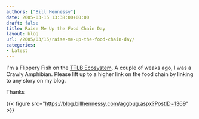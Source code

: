 ```yaml
---
authors: ["Bill Hennessy"]
date: 2005-03-15 13:38:00+00:00
draft: false
title: Raise Me Up the Food Chain Day
layout: blog
url: /2005/03/15/raise-me-up-the-food-chain-day/
categories:
- Latest
---
```


I'm a Flippery Fish on the [TTLB Ecosystem](https://www.truthlaidbear.com/ecosystem.php). A couple of weaks ago, I was a Crawly Amphibian. Please lift up to a higher link on the food chain by linking to any story on my blog.




Thanks

{{< figure src="https://blog.billhennessy.com/aggbug.aspx?PostID=1369" >}}


